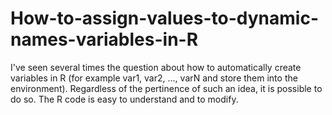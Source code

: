 # How-to-assign-values-to-dynamic-names-variables-in-R

I've seen several times the question about how to automatically create variables in R (for example var1, var2, ..., varN and store them into the environment). Regardless of the pertinence of such an idea, it is possible to do so. The R code is easy to understand and to modify.

